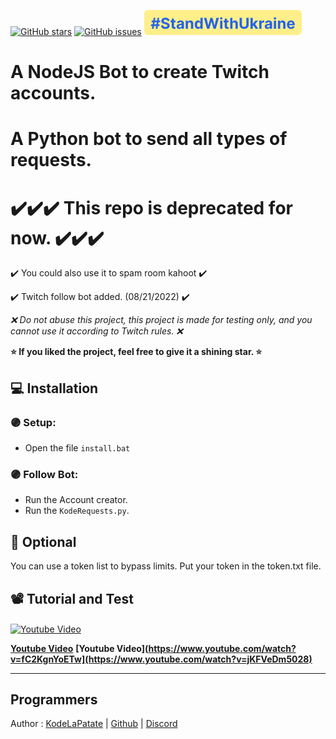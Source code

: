 [![GitHub stars](https://img.shields.io/github/stars/kodelapatate/KodeRequests.svg)](https://github.com/kodelapatate/KodeRequests/stargazers)
[![GitHub issues](https://img.shields.io/github/issues/KodeLaPatate/KodeRequests.svg)](https://github.com/KodeLaPatate/KodeRequests/issues)
[![StandWithUkraine](https://raw.githubusercontent.com/vshymanskyy/StandWithUkraine/main/badges/StandWithUkraine.svg)](https://vshymanskyy.github.io/StandWithUkraine/)

# A NodeJS Bot to create Twitch accounts.
# A Python bot to send all types of requests.

# ✔️✔️✔️ This repo is deprecated for now. ✔️✔️✔️

✔️ You could also use it to spam room kahoot ✔️

✔️ Twitch follow bot added. (08/21/2022) ✔️

*❌ Do not abuse this project, this project is made for testing only, and you cannot use it according to Twitch rules. ❌*

**⭐ If you liked the project, feel free to give it a shining star. ⭐**

## 💻 Installation

### 🟣 Setup:
- Open the file `install.bat`

### 🟣 Follow Bot:

- Run the Account creator.
- Run the `KodeRequests.py`.

## 🔧 Optional

You can use a token list to bypass limits.
Put your token in the token.txt file.


## 📽️ Tutorial and Test

<a href="[https://youtu.be/ogEkGDHTq_U](https://www.youtube.com/watch?v=ogEkGDHTq_U)">
<a href="[https://youtu.be/ogEkGDHTq_U](https://youtu.be/ogEkGDHTq_U](https://www.youtube.com/watch?v=ogEkGDHTq_U)">
  <img align="center" src="https://i.ytimg.com/vi/jKFVeDm5028/hqdefault.jpg?sqp=-oaymwEcCPYBEIoBSFXyq4qpAw4IARUAAIhCGAFwAcABBg==&rs=AOn4CLDCv4UCMhgOOUxCUzM5-jSN-QP_MA" alt="Youtube Video" />
</a>


**[Youtube Video](https://www.youtube.com/watch?v=fC2KgnYoETw)**
**[Youtube Video](https://www.youtube.com/watch?v=fC2KgnYoETw](https://www.youtube.com/watch?v=jKFVeDm5028)**

---
  

## Programmers

Author : [KodeLaPatate](https://kodelapatate.com) | [Github](https://github.com/kodelapatate) | [Discord](https://discord.gg/awPTwBNupR)
